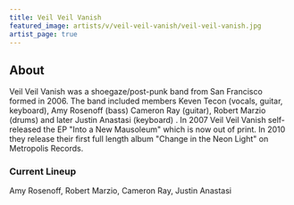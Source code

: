 ```yaml
---
title: Veil Veil Vanish
featured_image: artists/v/veil-veil-vanish/veil-veil-vanish.jpg
artist_page: true
---
```

## About

Veil Veil Vanish was a shoegaze/post-punk band from San Francisco formed in 2006.  The band included members Keven Tecon (vocals, guitar, keyboard), Amy Rosenoff (bass) Cameron Ray (guitar), Robert Marzio (drums) and later Justin Anastasi (keyboard) .  In 2007 Veil Veil Vanish self-released the EP "Into a New Mausoleum" which is now out of print.  In 2010 they release their first full length album "Change in the Neon Light" on Metropolis Records.  



### Current Lineup

Amy Rosenoff, Robert Marzio, Cameron Ray, Justin Anastasi

